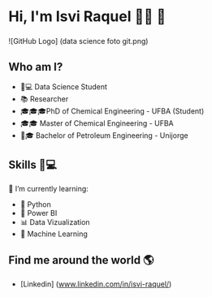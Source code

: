 # **Hi, I'm Isvi Raquel** 👩‍💻 👋
###
![GitHub Logo] (data science foto git.png)

## Who am I?

* 👩💻 Data Science Student
* 📚 Researcher
* 🎓🎓🎓PhD of Chemical Engineering - UFBA (Student)
* 🎓🎓 Master of Chemical Engineering - UFBA
* 👩🎓 Bachelor of Petroleum Engineering - Unijorge

## Skills 👩💻 

🌱 I’m currently learning:
* 🐍 Python
* 🧮 Power BI
* 📊 Data Vizualization
* 🔮 Machine Learning

## Find me around the world :earth_americas:
* [Linkedin] (www.linkedin.com/in/isvi-raquel/)
